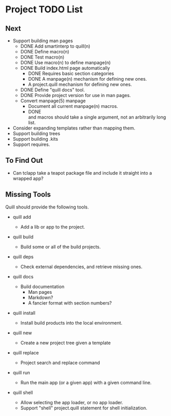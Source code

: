# Project TODO List

## Next

* Support building man pages
  * DONE Add smartinterp to quill(n)
  * DONE Define macro(n)
  * DONE Test macro(n)
  * DONE Use macro(n) to define manpage(n)
  * DONE Build index.html page automatically
    * DONE Requires basic section categories
    * DONE A manpage(n) mechanism for defining new ones.
    * A project.quill mechanism for defining new ones.
  * DONE Define "quill docs" tool.
  * DONE Provide project version for use in man pages.
  * Convert manpage(5) manpage
    * Document all current manpage(n) macros.
    * DONE <section> and <subsection> macros should take a single argument,
      not an arbitrarily long list.
* Consider expanding templates rather than mapping them.
* Support building trees
* Support building .kits
* Support requires.

## To Find Out

* Can tclapp take a teapot package file and include it straight into a
  wrapped app?

## Missing Tools

Quill should provide the following tools.

* quill add
  * Add a lib or app to the project.

* quill build
  * Build some or all of the build projects.

* quill deps
  * Check external dependencies, and retrieve missing ones.

* quill docs
  * Build documentation
    * Man pages
    * Markdown?
    * A fancier format with section numbers?

* quill install
  * Install build products into the local environment.

* quill new
  * Create a new project tree given a template

* quill replace
  * Project search and replace command

* quill run
  * Run the main app (or a given app) with a given command line.

* quill shell
  * Allow selecting the app loader, or no app loader.
  * Support "shell" project.quill statement for shell initialization.
